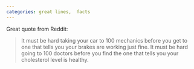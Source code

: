 ```yaml
---
categories: great lines,  facts
---
```



Great quote from Reddit:

> It must be hard taking your car to 100 mechanics before you get to one that tells you your brakes are working just fine. It must be hard going to 100 doctors before you find the one that tells you your cholesterol level is healthy.